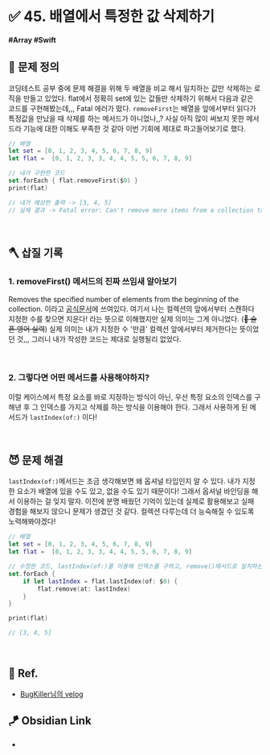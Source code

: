 # ✅ 45. 배열에서 특정한 값 삭제하기

#### #Array #Swift 

## 🤔 문제 정의

코딩테스트 공부 중에 문제 해결을 위해 두 배열을 비교 해서 일치하는 값만 삭제하는 로직을 만들고 있었다. flat에서 정확히 set에 있는 값들만 삭제하기 위해서 다음과 같은 코드를 구현해봤는데,,, Fatal 에러가 떴다. `removeFirst`는 배열을 앞에서부터 읽다가 특정값을 만났을 때 삭제를 하는 메서드가 아니었나,,? 사실 아직 많이 써보지 못한 메서드라 기능에 대한 이해도 부족한 것 같아 이번 기회에 제대로 파고들어보기로 했다.

~~~swift
// 배열
let set = [0, 1, 2, 3, 4, 5, 6, 7, 8, 9]
let flat =  [0, 1, 2, 3, 3, 4, 4, 5, 5, 6, 7, 8, 9]

// 내가 구현한 코드
set.forEach { flat.removeFirst($0) }
print(flat)

// 내가 예상한 출력 -> [3, 4, 5]
// 실제 결과 -> Fatal error: Can't remove more items from a collection than it has
~~~

<br>

## 🪓 삽질 기록

### 1. removeFirst() 메서드의 진짜 쓰임새 알아보기

Removes the specified number of elements from the beginning of the collection. 이라고 [공식문서](https://developer.apple.com/documentation/swift/array/removefirst(_:))에 쓰여있다. 여기서 나는 컬렉션의 앞에서부터 스캔하다 지정한 수를 찾으면 지운다! 라는 뜻으로 이해했지만 실제 의미는 그게 아니었다. (~~🥲 슬픈 영어 실력~~) 실제 의미는 내가 지정한 수 '만큼' 컬렉션 앞에서부터 제거한다는 뜻이었던 것,,, 그러니 내가 작성한 코드는 제대로 실행될리 없었다.

<br>

### 2. 그렇다면 어떤 메서드를 사용해야하지?

이럴 케이스에서 특정 요소를 바로 지정하는 방식이 아닌, 우선 특정 요소의 인덱스를 구해낸 후 그 인덱스를 가지고 삭제를 하는 방식을 이용해야 한다. 그래서 사용하게 된 메서드가 `lastIndex(of:)` 이다! 

<br>


## 😈 문제 해결

`lastIndex(of:)`메서드는 조금 생각해보면 왜 옵셔널 타입인지 알 수 있다. 내가 지정한 요소가 배열에 있을 수도 있고, 없을 수도 있기 때문이다! 그래서 옵셔널 바인딩을 해서 이용하는 걸 잊지 말자. 이전에 분명 배웠던 기억이 있는데 실제로 활용해보고 실패 경험을 해보지 않으니 문제가 생겼던 것 같다. 컬렉션 다루는데 더 능숙해질 수 있도록 노력해봐야겠다!

~~~swift
// 배열
let set = [0, 1, 2, 3, 4, 5, 6, 7, 8, 9]
let flat =  [0, 1, 2, 3, 3, 4, 4, 5, 5, 6, 7, 8, 9]

// 수정한 코드, lastIndex(of:)를 이용해 인덱스를 구하고, remove()메서드로 일치하는 값을 삭제해준다.
set.forEach {
    if let lastIndex = flat.lastIndex(of: $0) {
        flat.remove(at: lastIndex)
    }
}

print(flat)

// [3, 4, 5]
~~~

<br>

## 💌 Ref.

- [BugKiller님의 velog](https://velog.io/@oper2300/Swift-%EB%B0%B0%EC%97%B4)


## 🪁 Obsidian Link
- 